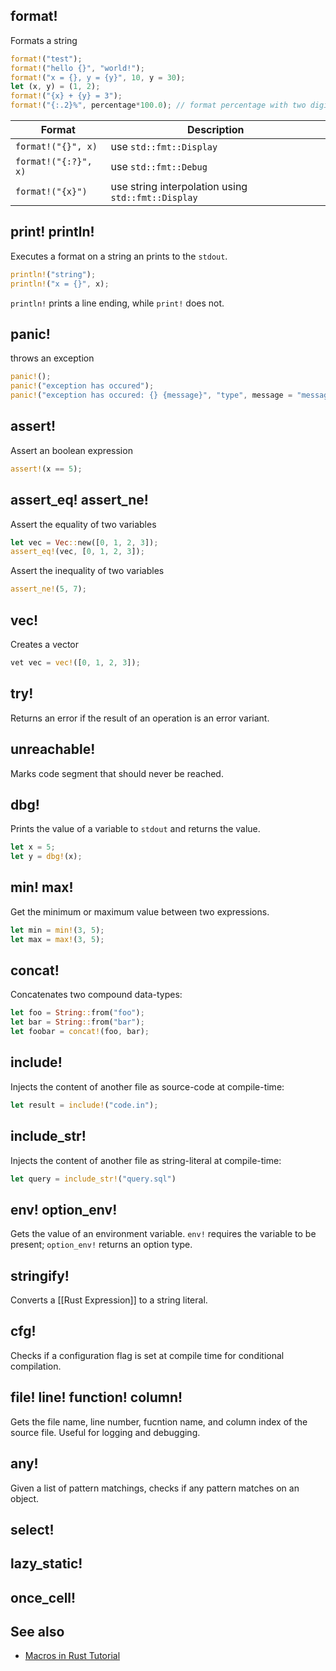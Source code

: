 
## format!

Formats a string
```rust
format!("test");
format!("hello {}", "world!");
format!("x = {}, y = {y}", 10, y = 30);
let (x, y) = (1, 2);
format!("{x} + {y} = 3");
format!("{:.2}%", percentage*100.0); // format percentage with two digits after the comma
```

| Format               | Description                                        |
| -------------------- | -------------------------------------------------- |
| `format!("{}", x)`   | use `std::fmt::Display`                            |
| `format!("{:?}", x)` | use `std::fmt::Debug`                              |
| `format!("{x}")`     | use string interpolation using `std::fmt::Display` |

## print! println!

Executes a format on a string an prints to the `stdout`.
```rust
println!("string");
println!("x = {}", x);
```

`println!` prints a line ending, while `print!` does not.

## panic!

throws an exception
```rust
panic!();
panic!("exception has occured");
panic!("exception has occured: {} {message}", "type", message = "message");
```

## assert!

Assert an boolean expression
```rust
assert!(x == 5);
```

## assert_eq! assert_ne!

Assert the equality of two variables
```rust
let vec = Vec::new([0, 1, 2, 3]);
assert_eq!(vec, [0, 1, 2, 3]);
```

Assert the inequality of two variables
```rust
assert_ne!(5, 7);
```

## vec!

Creates a vector
```rust
vet vec = vec!([0, 1, 2, 3]);
```

## try!

Returns an error if the result of an operation is an error variant.

## unreachable!

Marks code segment that should never be reached.

## dbg!

Prints the value of a variable to `stdout` and returns the value.
```rust
let x = 5;
let y = dbg!(x);
```

## min! max!

Get the minimum or maximum value between two expressions.
```rust
let min = min!(3, 5);
let max = max!(3, 5);
```

## concat!

Concatenates two compound data-types:
```rust
let foo = String::from("foo");
let bar = String::from("bar");
let foobar = concat!(foo, bar);
```

## include!

Injects the content of another file as source-code at compile-time:
```rust
let result = include!("code.in");
```

## include_str!

Injects the content of another file as string-literal at compile-time:
```rust
let query = include_str!("query.sql")
```

## env! option_env!

Gets the value of an environment variable. `env!` requires the variable to be present; `option_env!` returns an option type.

## stringify!

Converts a [[Rust Expression]] to a string literal.

## cfg!

Checks if a configuration flag is set at compile time for conditional compilation.

## file! line! function! column!

Gets the file name, line number, fucntion name, and column index of the source file. Useful for logging and debugging.

## any!

Given a list of pattern matchings, checks if any pattern matches on an object.

## select!

## lazy_static!

## once_cell!

## See also

- [Macros in Rust Tutorial](https://blog.logrocket.com/macros-in-rust-a-tutorial-with-examples/)